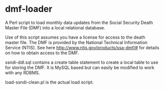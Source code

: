 # dmf-loader
A Perl script to load monthly data updates from the Social Security Death Master File (DMF) into a local relational database. 

Use of this script assumes you have a license for access to the death master file. The DMF is provided by the National Technical Information Service (NTIS). See here http://www.ntis.gov/products/ssa-dmf/# for details on how to obtain access to the DMF.

ssndi-ddl.sql contains a create table statement to create a local table to use for storing the DMF. It is MySQL based but can easily be modified to work with any RDBMS.

load-ssndi-clean.pl is the actual load script. 
